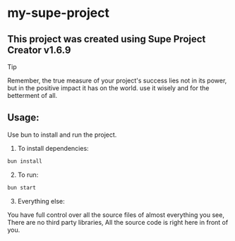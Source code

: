 # my-supe-project

## This project was created using Supe Project Creator v1.6.9

> [!TIP]
> Remember, the true measure of your project's success lies not in its power, but in the positive impact it has on the world. use it wisely and for the betterment of all.

## Usage:

Use bun to install and run the project.

1. To install dependencies:

```bash
bun install
```

2. To run:

```bash
bun start
```

3. Everything else:

You have full control over all the source files of almost everything you see, There are no third party libraries, All the source code is right here in front of you.

